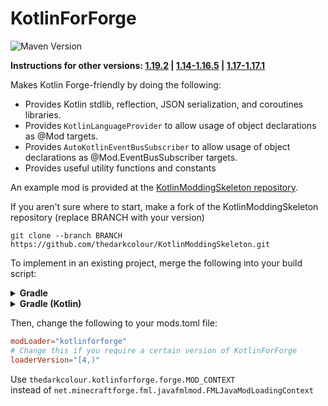 # KotlinForForge
![Maven Version](https://img.shields.io/maven-metadata/v?color=orange&label=Kotlin%20for%20forge&metadataUrl=https%3A%2F%2Fthedarkcolour.github.io%2FKotlinForForge%2Fthedarkcolour%2Fkotlinforforge%2Fmaven-metadata.xml&style=flat-square&versionPrefix=3)

**Instructions for other versions: [1.19.2](https://github.com/thedarkcolour/KotlinForForge/blob/3.x/README.md) | [1.14-1.16.5](https://github.com/thedarkcolour/KotlinForForge/blob/1.x/README.md) | [1.17-1.17.1](https://github.com/thedarkcolour/KotlinForForge/blob/2.x/README.md)**

Makes Kotlin Forge-friendly by doing the following:
- Provides Kotlin stdlib, reflection, JSON serialization, and coroutines libraries.
- Provides `KotlinLanguageProvider` to allow usage of object declarations as @Mod targets.
- Provides `AutoKotlinEventBusSubscriber` to allow usage of object declarations as @Mod.EventBusSubscriber targets.
- Provides useful utility functions and constants

An example mod is provided at the [KotlinModdingSkeleton repository](https://github.com/thedarkcolour/KotlinModdingSkeleton/tree/1.19.x).

If you aren't sure where to start, make a fork of the KotlinModdingSkeleton repository (replace BRANCH with your version)
```git
git clone --branch BRANCH https://github.com/thedarkcolour/KotlinModdingSkeleton.git
```

To implement in an existing project, merge the following into your build script:
<details>
        <summary><b>Gradle</b></summary>

```groovy
plugins {    
    // Adds the Kotlin Gradle plugin
    id 'org.jetbrains.kotlin.jvm' version '1.8.21'
    // OPTIONAL Kotlin Serialization plugin
    id 'org.jetbrains.kotlin.plugin.serialization' version '1.8.21'
}

repositories {
    // Add KFF Maven repository
    maven {
        name = 'Kotlin for Forge'
        url = 'https://thedarkcolour.github.io/KotlinForForge/'
    }
}

dependencies {
    // Adds KFF as dependency and Kotlin libs
    implementation 'thedarkcolour:kotlinforforge:4.2.0'
}
```
</details>

<details>
        <summary><b>Gradle (Kotlin)</b></summary>

```kotlin
plugins {
    // Adds the Kotlin Gradle plugin
    kotlin("jvm") version "1.8.21"
    // OPTIONAL Kotlin Serialization plugin
    kotlin("plugin.serialization") version "1.8.21"
}

repositories {
    // Add KFF Maven repository
    maven {
        name = "Kotlin for Forge"
        setUrl("https://thedarkcolour.github.io/KotlinForForge/")
    }
}

dependencies {
    // Adds KFF as dependency and Kotlin libs
    implementation("thedarkcolour:kotlinforforge:4.2.0")
}
```
</details>

Then, change the following to your mods.toml file:
```toml
modLoader="kotlinforforge"
# Change this if you require a certain version of KotlinForForge
loaderVersion="[4,)"
```

Use
```thedarkcolour.kotlinforforge.forge.MOD_CONTEXT```              
instead of ```net.minecraftforge.fml.javafmlmod.FMLJavaModLoadingContext```
